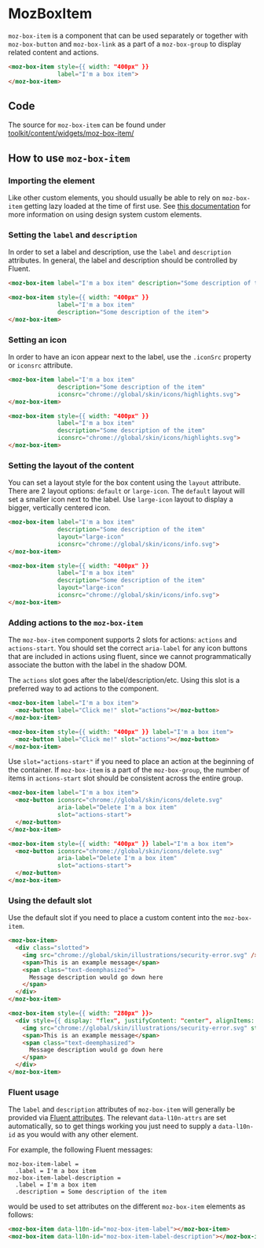 # MozBoxItem

`moz-box-item` is a component that can be used separately or together with `moz-box-button` and `moz-box-link` as a part of a `moz-box-group` to display related content and actions.

```html story
<moz-box-item style={{ width: "400px" }}
              label="I'm a box item">
</moz-box-item>
```

## Code

The source for `moz-box-item` can be found under [toolkit/content/widgets/moz-box-item/](https://searchfox.org/mozilla-central/source/toolkit/content/widgets/moz-box-item)

## How to use `moz-box-item`

### Importing the element

Like other custom elements, you should usually be able to rely on `moz-box-item` getting lazy loaded at the time of first use.
See [this documentation](https://firefox-source-docs.mozilla.org/browser/components/storybook/docs/README.reusable-widgets.stories.html#using-new-design-system-components) for more information on using design system custom elements.

### Setting the `label` and `description`

In order to set a label and description, use the `label` and `description` attributes.
In general, the label and description should be controlled by Fluent.

```html
<moz-box-item label="I'm a box item" description="Some description of the item"></moz-box-item>
```

```html story
<moz-box-item style={{ width: "400px" }}
              label="I'm a box item"
              description="Some description of the item">
</moz-box-item>
```

### Setting an icon

In order to have an icon appear next to the label, use the `.iconSrc` property or `iconsrc` attribute.

```html
<moz-box-item label="I'm a box item"
              description="Some description of the item"
              iconsrc="chrome://global/skin/icons/highlights.svg">
</moz-box-item>
```

```html story
<moz-box-item style={{ width: "400px" }}
              label="I'm a box item"
              description="Some description of the item"
              iconsrc="chrome://global/skin/icons/highlights.svg">
</moz-box-item>
```

### Setting the layout of the content

You can set a layout style for the box content using the `layout` attribute.  There are 2 layout options: `default` or `large-icon`.
The `default` layout will set a smaller icon next to the label. Use `large-icon` layout to display a bigger, vertically centered icon.

```html
<moz-box-item label="I'm a box item"
              description="Some description of the item"
              layout="large-icon"
              iconsrc="chrome://global/skin/icons/info.svg">
</moz-box-item>
```

```html story
<moz-box-item style={{ width: "400px" }}
              label="I'm a box item"
              description="Some description of the item"
              layout="large-icon"
              iconsrc="chrome://global/skin/icons/info.svg">
</moz-box-item>
```

### Adding actions to the `moz-box-item`

The `moz-box-item` component supports 2 slots for actions: `actions` and `actions-start`. You should set the correct `aria-label` for any icon buttons that are included in actions using fluent, since we cannot programmatically associate the button with the label in the shadow DOM.

The `actions` slot goes after the label/description/etc. Using this slot is a preferred way to ad actions to the component.

```html
<moz-box-item label="I'm a box item">
  <moz-button label="Click me!" slot="actions"></moz-button>
</moz-box-item>
```

```html story
<moz-box-item style={{ width: "400px" }} label="I'm a box item">
  <moz-button label="Click me!" slot="actions"></moz-button>
</moz-box-item>
```

Use `slot="actions-start"` if you need to place an action at the beginning of the container. If `moz-box-item` is a part of the `moz-box-group`, the number of items in `actions-start` slot should be consistent across the entire group.

```html
<moz-box-item label="I'm a box item">
  <moz-button iconsrc="chrome://global/skin/icons/delete.svg"
              aria-label="Delete I'm a box item"
              slot="actions-start">
  </moz-button>
</moz-box-item>
```

```html story
<moz-box-item style={{ width: "400px" }} label="I'm a box item">
  <moz-button iconsrc="chrome://global/skin/icons/delete.svg"
              aria-label="Delete I'm a box item"
              slot="actions-start">
  </moz-button>
</moz-box-item>
```

### Using the default slot

Use the default slot if you need to place a custom content into the `moz-box-item`.

```html
<moz-box-item>
  <div class="slotted">
    <img src="chrome://global/skin/illustrations/security-error.svg" />
    <span>This is an example message</span>
    <span class="text-deemphasized">
      Message description would go down here
    </span>
  </div>
</moz-box-item>
```

```html story
<moz-box-item style={{ width: "280px" }}>
  <div style={{ display: "flex", justifyContent: "center", alignItems: "center", flexDirection: "column", textAlign: "center" }}>
    <img src="chrome://global/skin/illustrations/security-error.svg" style={{ width: "150px", marginBlockEnd: "16px" }} />
    <span>This is an example message</span>
    <span class="text-deemphasized">
      Message description would go down here
    </span>
  </div>
</moz-box-item>
```

### Fluent usage

The `label` and `description` attributes of `moz-box-item` will generally be provided via [Fluent attributes](https://mozilla-l10n.github.io/localizer-documentation/tools/fluent/basic_syntax.html#attributes).
The relevant `data-l10n-attrs` are set automatically, so to get things working you just need to supply a `data-l10n-id` as you would with any other element.

For example, the following Fluent messages:

```
moz-box-item-label =
  .label = I'm a box item
moz-box-item-label-description =
  .label = I'm a box item
  .description = Some description of the item
```

would be used to set attributes on the different `moz-box-item` elements as follows:

```html
<moz-box-item data-l10n-id="moz-box-item-label"></moz-box-item>
<moz-box-item data-l10n-id="moz-box-item-label-description"></moz-box-item>
```
